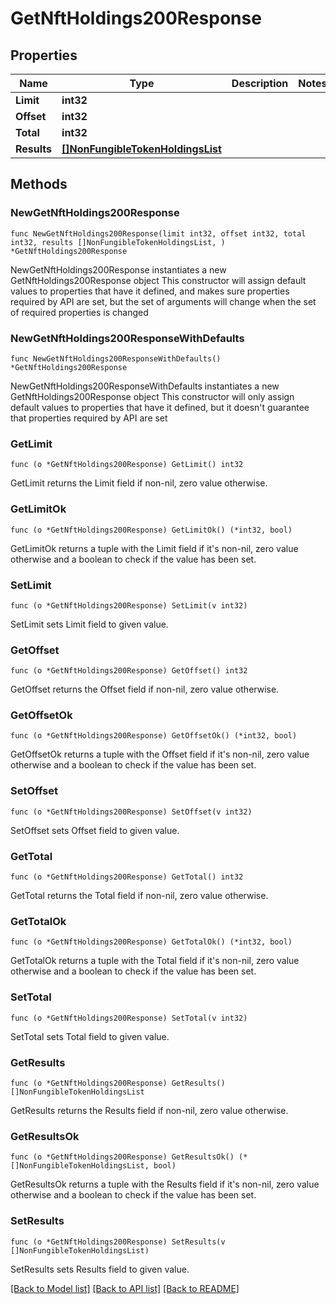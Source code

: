 # GetNftHoldings200Response

## Properties

Name | Type | Description | Notes
------------ | ------------- | ------------- | -------------
**Limit** | **int32** |  | 
**Offset** | **int32** |  | 
**Total** | **int32** |  | 
**Results** | [**[]NonFungibleTokenHoldingsList**](NonFungibleTokenHoldingsList.md) |  | 

## Methods

### NewGetNftHoldings200Response

`func NewGetNftHoldings200Response(limit int32, offset int32, total int32, results []NonFungibleTokenHoldingsList, ) *GetNftHoldings200Response`

NewGetNftHoldings200Response instantiates a new GetNftHoldings200Response object
This constructor will assign default values to properties that have it defined,
and makes sure properties required by API are set, but the set of arguments
will change when the set of required properties is changed

### NewGetNftHoldings200ResponseWithDefaults

`func NewGetNftHoldings200ResponseWithDefaults() *GetNftHoldings200Response`

NewGetNftHoldings200ResponseWithDefaults instantiates a new GetNftHoldings200Response object
This constructor will only assign default values to properties that have it defined,
but it doesn't guarantee that properties required by API are set

### GetLimit

`func (o *GetNftHoldings200Response) GetLimit() int32`

GetLimit returns the Limit field if non-nil, zero value otherwise.

### GetLimitOk

`func (o *GetNftHoldings200Response) GetLimitOk() (*int32, bool)`

GetLimitOk returns a tuple with the Limit field if it's non-nil, zero value otherwise
and a boolean to check if the value has been set.

### SetLimit

`func (o *GetNftHoldings200Response) SetLimit(v int32)`

SetLimit sets Limit field to given value.


### GetOffset

`func (o *GetNftHoldings200Response) GetOffset() int32`

GetOffset returns the Offset field if non-nil, zero value otherwise.

### GetOffsetOk

`func (o *GetNftHoldings200Response) GetOffsetOk() (*int32, bool)`

GetOffsetOk returns a tuple with the Offset field if it's non-nil, zero value otherwise
and a boolean to check if the value has been set.

### SetOffset

`func (o *GetNftHoldings200Response) SetOffset(v int32)`

SetOffset sets Offset field to given value.


### GetTotal

`func (o *GetNftHoldings200Response) GetTotal() int32`

GetTotal returns the Total field if non-nil, zero value otherwise.

### GetTotalOk

`func (o *GetNftHoldings200Response) GetTotalOk() (*int32, bool)`

GetTotalOk returns a tuple with the Total field if it's non-nil, zero value otherwise
and a boolean to check if the value has been set.

### SetTotal

`func (o *GetNftHoldings200Response) SetTotal(v int32)`

SetTotal sets Total field to given value.


### GetResults

`func (o *GetNftHoldings200Response) GetResults() []NonFungibleTokenHoldingsList`

GetResults returns the Results field if non-nil, zero value otherwise.

### GetResultsOk

`func (o *GetNftHoldings200Response) GetResultsOk() (*[]NonFungibleTokenHoldingsList, bool)`

GetResultsOk returns a tuple with the Results field if it's non-nil, zero value otherwise
and a boolean to check if the value has been set.

### SetResults

`func (o *GetNftHoldings200Response) SetResults(v []NonFungibleTokenHoldingsList)`

SetResults sets Results field to given value.



[[Back to Model list]](../README.md#documentation-for-models) [[Back to API list]](../README.md#documentation-for-api-endpoints) [[Back to README]](../README.md)


